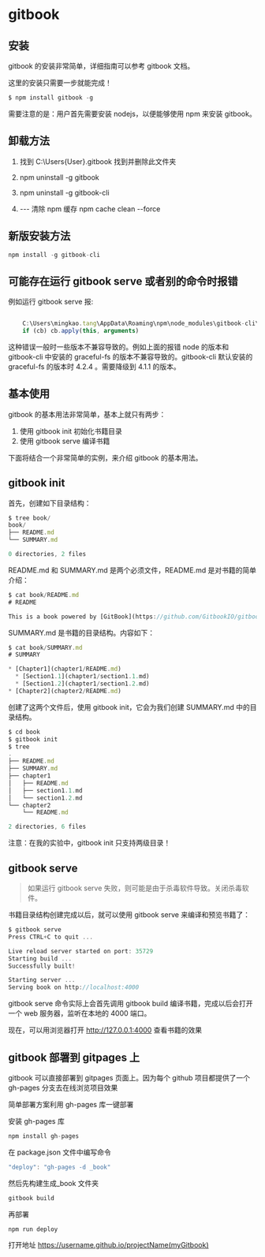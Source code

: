 # gitbook

## 安装

gitbook 的安装非常简单，详细指南可以参考 gitbook 文档。

这里的安装只需要一步就能完成！

```javascript
$ npm install gitbook -g
```

需要注意的是：用户首先需要安装 nodejs，以便能够使用 npm 来安装 gitbook。

## 卸载方法

1. 找到 C:\Users\{User}\.gitbook 找到并删除此文件夹

2. npm uninstall -g gitbook

3. npm uninstall -g gitbook-cli

4. --- 清除 npm 缓存 npm cache clean --force

## 新版安装方法

```javascript
npm install -g gitbook-cli

```

## 可能存在运行 gitbook serve 或者别的命令时报错

例如运行 gitbook serve 报:

```javascript

    C:\Users\mingkao.tang\AppData\Roaming\npm\node_modules\gitbook-cli\node_modules\npm\node_modules\graceful-fs\polyfills.js:287
    if (cb) cb.apply(this, arguments)

```

这种错误一般时一些版本不兼容导致的。例如上面的报错 node 的版本和 gitbook-cli 中安装的 graceful-fs 的版本不兼容导致的。gitbook-cli 默认安装的 graceful-fs 的版本时 4.2.4 。需要降级到 4.1.1 的版本。

## 基本使用

gitbook 的基本用法非常简单，基本上就只有两步：

1.  使用 gitbook init 初始化书籍目录
2.  使用 gitbook serve 编译书籍

下面将结合一个非常简单的实例，来介绍 gitbook 的基本用法。

## gitbook init

首先，创建如下目录结构：

```javascript
$ tree book/
book/
├── README.md
└── SUMMARY.md

0 directories, 2 files
```

README.md 和 SUMMARY.md 是两个必须文件，README.md 是对书籍的简单介绍：

```javascript
$ cat book/README.md
# README

This is a book powered by [GitBook](https://github.com/GitbookIO/gitbook).
```

SUMMARY.md 是书籍的目录结构。内容如下：

```javascript
$ cat book/SUMMARY.md
# SUMMARY

* [Chapter1](chapter1/README.md)
  * [Section1.1](chapter1/section1.1.md)
  * [Section1.2](chapter1/section1.2.md)
* [Chapter2](chapter2/README.md)
```

创建了这两个文件后，使用 gitbook init，它会为我们创建 SUMMARY.md 中的目录结构。

```javascript
$ cd book
$ gitbook init
$ tree
.
├── README.md
├── SUMMARY.md
├── chapter1
│   ├── README.md
│   ├── section1.1.md
│   └── section1.2.md
└── chapter2
    └── README.md

2 directories, 6 files
```

注意：在我的实验中，gitbook init 只支持两级目录！

## gitbook serve

> 如果运行 gitbook serve 失败，则可能是由于杀毒软件导致。关闭杀毒软件。

书籍目录结构创建完成以后，就可以使用 gitbook serve 来编译和预览书籍了：

```javascript
$ gitbook serve
Press CTRL+C to quit ...

Live reload server started on port: 35729
Starting build ...
Successfully built!

Starting server ...
Serving book on http://localhost:4000
```

gitbook serve 命令实际上会首先调用 gitbook build 编译书籍，完成以后会打开一个 web 服务器，监听在本地的 4000 端口。

现在，可以用浏览器打开 http://127.0.0.1:4000 查看书籍的效果

## gitbook 部署到 gitpages 上

gitbook 可以直接部署到 gitpages 页面上。因为每个 github 项目都提供了一个 gh-pages 分支去在线浏览项目效果

简单部署方案利用 gh-pages 库一键部署

安装 gh-pages 库

```javascript
npm install gh-pages
```

在 package.json 文件中编写命令

```javascript
"deploy": "gh-pages -d _book"
```

然后先构建生成\_book 文件夹

```javascript
gitbook build
```

再部署

```javascript
npm run deploy
```

打开地址
https://username.github.io/projectName(myGitbook)
